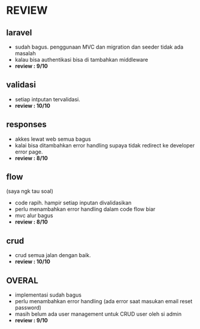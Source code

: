 
# REVIEW
## laravel
- sudah bagus. penggunaan MVC dan migration dan seeder tidak ada masalah
- kalau bisa authentikasi bisa di tambahkan middleware
- **review : 9/10**

## validasi
- setiap intputan tervalidasi.
- **review : 10/10**

## responses
- akkes lewat web semua bagus
- kalai bisa ditambahkan error handling supaya tidak redirect ke developer error page.
- **review : 8/10**

## flow 
(saya ngk tau soal)
- code rapih. hampir setiap inputan divalidasikan
- perlu menambahkan error handling dalam code flow biar
- mvc alur bagus
- **review : 8/10**


## crud
- crud semua jalan dengan baik.
- **review : 10/10**

## OVERAL
- implementasi sudah bagus
- perlu menambahkan error handling (ada error saat masukan email reset password)
- masih belum ada user management untuk CRUD user oleh si admin
- **review : 9/10**
